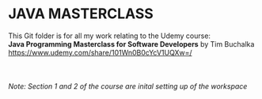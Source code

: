 # JAVA MASTERCLASS

This Git folder is for all my work relating to the Udemy course:\
**Java Programming Masterclass for Software Developers** by Tim Buchalka\
https://www.udemy.com/share/101Wn0B0cYcV1UQXw=/  
\
\
\
*Note: Section 1 and 2 of the course are inital setting up of the workspace*
